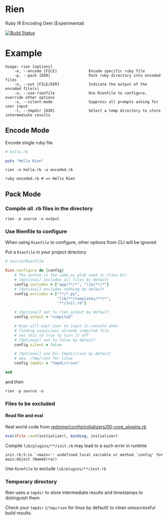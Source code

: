 # Rien

Ruby IR Encoding Gem (Experimental)

[![Build Status](https://dev.azure.com/dsh0416/rien/_apis/build/status/coderemixer.rien?branchName=master)](https://dev.azure.com/dsh0416/rien/_build/latest?definitionId=1&branchName=master)

# Example

```
Usage: rien [options]
    -e, --encode [FILE]              Encode specific ruby file
    -p, --pack [DIR]                 Pack ruby directory into encoded files
    -o, --out [FILE/DIR]             Indicate the output of the encoded file(s)
    -u, --use-rienfile               Use Rienfile to configure, override other options
    -s, --silent-mode                Suppress all prompts asking for user input
    -t, --tmpdir [DIR]               Select a temp directory to store intermediate results
```

## Encode Mode

Encode single ruby file

```ruby
# hello.rb

puts "Hello Rien"
```

```
rien -e hello.rb -o encoded.rb

ruby encoded.rb # => Hello Rien
```

## Pack Mode

### Compile all .rb files in the directory

```
rien -p source -o output
```

### Use Rienfile to configure

When using `Rienfile` to configure, other options from CLI will be ignored

Put a `Rienfile` in your project directory

```ruby
# source/Rienfile

Rien.configure do |config|
    # The syntax is the same as glob used in class Dir
    # [Optional] includes all files by default
    config.includes = ["app/**/*", "lib/**/*"]
    # [Optional] excludes nothing by default
    config.excludes = ["**/*.py",
                       "lib/**/templates/**/*",
                       "**/init.rb"]

    # [Optional] set to rien_output by default
    config.output = "compiled"

    # Rien will wait user to input in console when 
    # finding suspicious already compiled file
    # set this to true to turn it off
    # [Optional] set to false by default
    config.silent = false

    # [Optional] use Dir.tmpdir/rien by default
    # aka. /tmp/rien for linux
    config.tmpdir = "tmpdir/rien"

end
```

and then

```
rien -p source -u
```
### Files to be excluded

#### Read file and eval

Real world code from [redmine/config/initializers/00-core_plugins.rb
](https://github.com/redmine/redmine/blob/master/config/initializers/00-core_plugins.rb#L14)

```ruby
eval(File.read(initializer), binding, initializer)
```

Compile `lib/plugins/**/init.rb` may lead to a such error in runtime
```
init.rb:5:in `<main>': undefined local variable or method `config' for main:Object (NameError)
```

Use `Rinefile` to exclude `lib/plugins/**/init.rb`

### Temporary directory

Rien uses a `tmpdir` to store intermediate results and timestamps to distinguish them.

Check your `tmpdir` (`/tmp/rien` for linux by default) to clean unsuccessful build results.